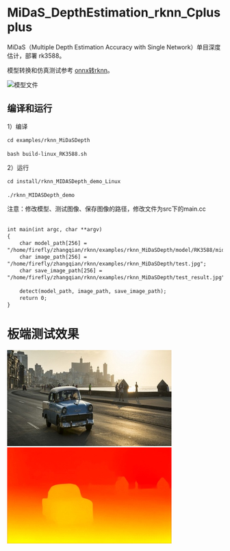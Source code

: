# MiDaS_DepthEstimation_rknn_Cplusplus
MiDaS（Multiple Depth Estimation Accuracy with Single Network）单目深度估计，部署 rk3588。


模型转换和仿真测试参考 [onnx转rknn](https://blog.csdn.net/zhangqian_1/article/details/140291694)。

![模型文件](https://github.com/cqu20160901/MiDaS_DepthEstimation_rknn_Cplusplus/releases/tag/V1.0)

## 编译和运行

1）编译

```
cd examples/rknn_MiDaSDepth

bash build-linux_RK3588.sh

```

2）运行

```
cd install/rknn_MIDASDepth_demo_Linux

./rknn_MIDASDepth_demo

```

注意：修改模型、测试图像、保存图像的路径，修改文件为src下的main.cc

```

int main(int argc, char **argv)
{
    char model_path[256] = "/home/firefly/zhangqian/rknn/examples/rknn_MiDaSDepth/model/RK3588/midas_v21_384.rknn";
    char image_path[256] = "/home/firefly/zhangqian/rknn/examples/rknn_MiDaSDepth/test.jpg";
    char save_image_path[256] = "/home/firefly/zhangqian/rknn/examples/rknn_MiDaSDepth/test_result.jpg";

    detect(model_path, image_path, save_image_path);
    return 0;
}
```

# 板端测试效果
![image](https://github.com/cqu20160901/MiDaS_DepthEstimation_rknn_Cplusplus/blob/main/examples/rknn_MiDaSDepth/test.jpg)
![image](https://github.com/cqu20160901/MiDaS_DepthEstimation_rknn_Cplusplus/blob/main/examples/rknn_MiDaSDepth/test_result.jpg)

